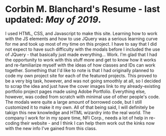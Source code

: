 # Corbin M. Blanchard's Resume - last updated: *May of 2019*.
I used HTML, CSS, and Javascript to make this site.  Learning how to work with the JS elements and how to use JQuery was a serious learning curve for me and took up most of my time on this project.  I have to say that I did not expect to have such difficulty with the modals before I included the use of JQuery - that basically just made everything...  Work.  I'm glad that I had the opportunity to work with this stuff more and get to know how it works and re-familiarize myself with the ideas of how classes and IDs can work together.
  Something that I'd like to note is that I had originally planned to code my own project site for each of the featured projects.  This proved to be a very big task, however, and was not going smoothly at all, so I decided to scrap the idea and just have the cover images link to my already-existing portfolio project pages made using Adobe Portfolio.  Everything else, however, was coded from scratch with minimal use of other people's code.  The modals were quite a large amount of borrowed code, but I still customized it to make it my own.
    All of that being said, I will definitely be takign this new knowledge and HTML wizardry into the real world.  The company I work for in my spare time, NFI Corp., needs a lot of help in re-coding their website - and I think I can help them work out the kinks now with the new info I've gained from this class.